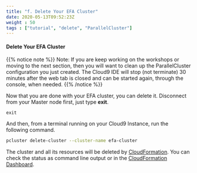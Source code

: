 ```yaml
---
title: "f. Delete Your EFA Cluster"
date: 2020-05-13T09:52:23Z
weight : 50
tags : ["tutorial", "delete", "ParallelCluster"]
---
```



#### Delete Your EFA Cluster

{{% notice note %}}
Note: If you are keep working on the workshops or moving to the next section, then you will want to clean up the ParallelCluster configuration you just created. The Cloud9 IDE will stop (not terminate) 30 minutes after the web tab is closed and can be started again, through the console, when needed.
{{% /notice %}}

Now that you are done with your EFA cluster, you can delete it.
Disconnect from your Master node first, just type **exit**.

```
exit
```

And then, from a terminal running on your Cloud9 Instance, run the following command.


```bash
pcluster delete-cluster --cluster-name efa-cluster
```

The cluster and all its resources will be deleted by [CloudFormation](https://docs.aws.amazon.com/cloudformation/index.html). You can check the status as command line output or in the [CloudFormation Dashboard](https://console.aws.amazon.com/cloudformation).
